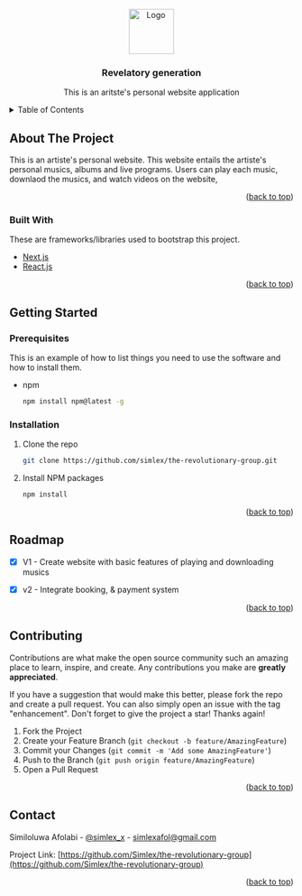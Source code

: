 <div id="top"></div>

<!-- PROJECT LOGO -->
<br />
<div align="center">
  <a href="https://revelatorygeneration.net">
    <img src="../../public/images/logo.png" alt="Logo" width="80" height="80">
  </a>

  <h3 align="center">Revelatory generation</h3>

  <p align="center">
    This is an aritste's personal website application
    <br />
  </p>
</div>



<!-- TABLE OF CONTENTS -->
<details>
  <summary>Table of Contents</summary>
  <ol>
    <li>
      <a href="#about-the-project">About The Project</a>
      <ul>
        <li><a href="#built-with">Built With</a></li>
      </ul>
    </li>
    <li>
      <a href="#getting-started">Getting Started</a>
      <ul>
        <li><a href="#prerequisites">Prerequisites</a></li>
        <li><a href="#installation">Installation</a></li>
      </ul>
    </li>
    <li><a href="#roadmap">Roadmap</a></li>
    <li><a href="#contributing">Contributing</a></li>
    <li><a href="#license">License</a></li>
    <li><a href="#contact">Contact</a></li>
  </ol>
</details>



<!-- ABOUT THE PROJECT -->
## About The Project

This is an artiste's personal website. This website entails the artiste's personal musics, albums and live programs. Users can play each music, downlaod the musics, and watch videos on the website,

<p align="right">(<a href="#top">back to top</a>)</p>



### Built With

These are frameworks/libraries used to bootstrap this project. 

* [Next.js](https://nextjs.org/)
* [React.js](https://reactjs.org/)

<p align="right">(<a href="#top">back to top</a>)</p>



<!-- GETTING STARTED -->
## Getting Started

### Prerequisites

This is an example of how to list things you need to use the software and how to install them.
* npm
  ```sh
  npm install npm@latest -g
  ```

### Installation


1. Clone the repo
   ```sh
   git clone https://github.com/simlex/the-revolutionary-group.git
   ```
2. Install NPM packages
   ```sh
   npm install
   ```

<p align="right">(<a href="#top">back to top</a>)</p>


<!-- ROADMAP -->
## Roadmap

- [x] V1 - Create website with basic features of playing and downloading musics
- [x] v2 - Integrate booking, & payment system


<p align="right">(<a href="#top">back to top</a>)</p>



<!-- CONTRIBUTING -->
## Contributing

Contributions are what make the open source community such an amazing place to learn, inspire, and create. Any contributions you make are **greatly appreciated**.

If you have a suggestion that would make this better, please fork the repo and create a pull request. You can also simply open an issue with the tag "enhancement".
Don't forget to give the project a star! Thanks again!

1. Fork the Project
2. Create your Feature Branch (`git checkout -b feature/AmazingFeature`)
3. Commit your Changes (`git commit -m 'Add some AmazingFeature'`)
4. Push to the Branch (`git push origin feature/AmazingFeature`)
5. Open a Pull Request

<p align="right">(<a href="#top">back to top</a>)</p>


<!-- CONTACT -->
## Contact

Similoluwa Afolabi - [@simlex_x](https://twitter.com/simlex_x) - simlexafol@gmail.com

Project Link: [https://github.com/Simlex/the-revolutionary-group](https://github.com/Simlex/the-revolutionary-group)

<p align="right">(<a href="#top">back to top</a>)</p>


